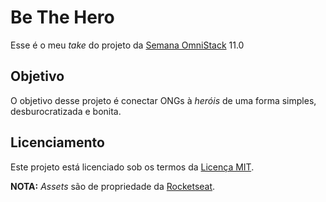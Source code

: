 # Be The Hero

Esse é o meu *take* do projeto da [Semana OmniStack](https://rocketseat.com.br/week) 11.0

## Objetivo

O objetivo desse projeto é conectar ONGs à *heróis* de uma forma simples, desburocratizada e bonita.

## Licenciamento

Este projeto está licenciado sob os termos da [Licença MIT](./LICENSE).

**NOTA:** *Assets* são de propriedade da [Rocketseat](https://rocketseat.com.br/).
